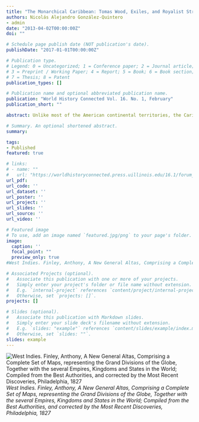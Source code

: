 ```yaml
---
title: "The Monarchical Caribbean: Tomas Wood, Exiles, and Royalist Strongholds during the Spanish American Independence Wars"
authors: Nicolás Alejandro González-Quintero
- admin
date: "2013-04-02T00:00:00Z"
doi: ""

# Schedule page publish date (NOT publication's date).
publishDate: "2017-01-01T00:00:00Z"

# Publication type.
# Legend: 0 = Uncategorized; 1 = Conference paper; 2 = Journal article;
# 3 = Preprint / Working Paper; 4 = Report; 5 = Book; 6 = Book section;
# 7 = Thesis; 8 = Patent
publication_types: []

# Publication name and optional abbreviated publication name.
publication: "World History Connected Vol. 16. No. 1, February"
publication_short: ""

abstract: Unlike most of the American continental territories, the Caribbean islands – except Haiti – maintained their loyalty to the European Crowns during the Age of Atlantic Revolutions (1775–1825).1 The Spanish, British, French, and the Dutch Caribbean mostly opposed revolutionary movements, supported slavery, and aided royalist causes in the Atlantic World. Although the Caribbean was resistant to revolutionary changes, it was deeply involved in the conflicts ignited throughout the continent. Indeed, both royalists and insurgents built some of their most prominent networks of support in this area. The Caribbean became a critical theater for the success of the revolutions on the mainland. Insurgents recruited privateers and adventurers that provided extensive logistical support for patriot armies on the continent. However, the region remained under colonial rule during that period. Why did this trans-imperial space that participated in the continental and the Haitian revolutions remain so committed to royalism and slavery during the Age of Atlantic Revolutions?

# Summary. An optional shortened abstract.
summary:

tags:
- Published
featured: true

# links:
# - name: ""
#   url: "https://worldhistoryconnected.press.uillinois.edu/16.1/forum_quintero.html"
url_pdf: 
url_code: ''
url_dataset: ''
url_poster: ''
url_project: ''
url_slides: ''
url_source: ''
url_video: ''

# Featured image
# To use, add an image named `featured.jpg/png` to your page's folder. 
image:
  caption: ''
  focal_point: ""
  preview_only: true
#West Indies. Finley, Anthony, A New General Altas, Comprising a Complete Set of Maps, representing the Grand Divisions of the Globe, Together with the several Empires, Kingdoms and States in the World; Compiled from the Best Authorities, and corrected by the Most Recent Discoveries, Philadelphia, 1827

# Associated Projects (optional).
#   Associate this publication with one or more of your projects.
#   Simply enter your project's folder or file name without extension.
#   E.g. `internal-project` references `content/project/internal-project/index.md`.
#   Otherwise, set `projects: []`.
projects: []

# Slides (optional).
#   Associate this publication with Markdown slides.
#   Simply enter your slide deck's filename without extension.
#   E.g. `slides: "example"` references `content/slides/example/index.md`.
#   Otherwise, set `slides: ""`.
slides: example
---
```

![West Indies. Finley, Anthony, A New General Altas, Comprising a Complete Set of Maps, representing the Grand Divisions of the Globe, Together with the several Empires, Kingdoms and States in the World; Compiled from the Best Authorities, and corrected by the Most Recent Discoveries, Philadelphia, 1827](featured.png)
*West Indies. Finley, Anthony, A New General Altas, Comprising a Complete Set of Maps, representing the Grand Divisions of the Globe, Together with the several Empires, Kingdoms and States in the World; Compiled from the Best Authorities, and corrected by the Most Recent Discoveries, Philadelphia, 1827*
